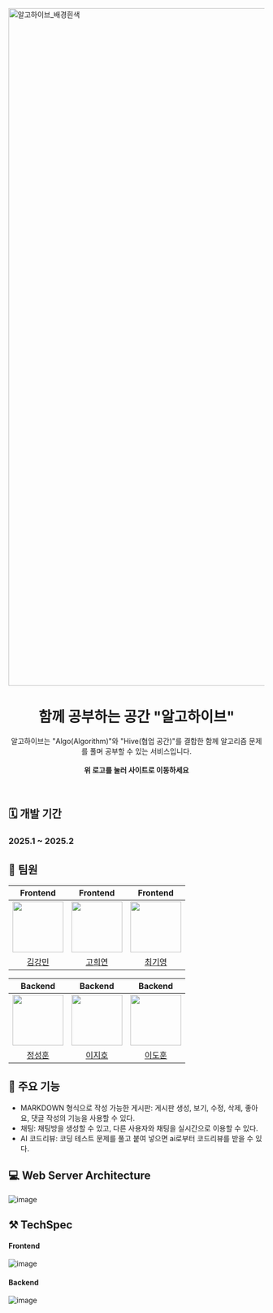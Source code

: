 [<img width="1332" alt="알고하이브_배경흰색" src="https://github.com/user-attachments/assets/8ba76484-b1ee-46bc-baa3-2617c8a9662c" />](https://algo.knu-soft.site)


 <div align="center">  
  
  # 함께 공부하는 공간 "알고하이브"  
  알고하이브는 "Algo(Algorithm)"와 "Hive(협업 공간)"를 결합한 함께 알고리즘 문제를 풀며 공부할 수 있는 서비스입니다.
  <br>
  <br>
  **위 로고를 눌러 사이트로 이동하세요**
</div>
<br>

## 🗓️ 개발 기간
### 2025.1 ~ 2025.2

## 👥 팀원

<div align="center">
 
 |Frontend|Frontend|Frontend|
 |:------:|:------:|:------:|
 |[<img src="https://github.com/Dobbymin.png" width="100px">](https://github.com/Dobbymin)|[<img src="https://github.com/Catleap02.png" width="100px">](https://github.com/Catleap02)|[<img src="https://github.com/gogumalatte.png" width="100px">](https://github.com/gogumalatte)|
 |[김강민](https://github.com/Dobbymin)|[고희연](https://github.com/Catleap02)|[최기영](https://github.com/gogumalatte)|
 
 |Backend|Backend|Backend|
 |:------:|:------:|:------:|
 |[<img src="https://github.com/zzoe2346.png" width="100px">](https://github.com/zzoe2346)|[<img src="https://github.com/GitJIHO.png" width="100px">](https://github.com/GitJIHO)|[<img src="https://github.com/2iedo.png" width="100px">](https://github.com/2iedo)|
 |[정성훈](https://github.com/zzoe2346)|[이지호](https://github.com/GitJIHO)|[이도훈](https://github.com/2iedo)
 
</div>

## 🚩 주요 기능
- MARKDOWN 형식으로 작성 가능한 게시판: 게시판 생성, 보기, 수정, 삭제, 좋아요, 댓글 작성의 기능을 사용할 수 있다.
- 채팅: 채팅방을 생성할 수 있고, 다른 사용자와 채팅을 실시간으로 이용할 수 있다.
- AI 코드리뷰: 코딩 테스트 문제를 풀고 붙여 넣으면 ai로부터 코드리뷰를 받을 수 있다.

## 💻 Web Server Architecture
![image](https://github.com/user-attachments/assets/247af1b1-0681-4b0a-990f-fe5f1555a133)

## ⚒️ TechSpec
#### Frontend
![image](https://github.com/user-attachments/assets/a09b6c8a-ac2d-41ef-a0ca-029f36268c82)

#### Backend
![image](https://github.com/user-attachments/assets/7c0e1f32-79a8-4616-81ec-89f6ab429ee4)
